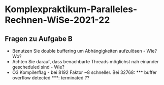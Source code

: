 # Komplexpraktikum-Paralleles-Rechnen-WiSe-2021-22
## Fragen zu Aufgabe B
- Benutzen Sie double buffering um Abhängigkeiten aufzulösen - Wie? Wo?
- Achten Sie darauf, dass benachbarte Threads möglichst nah einander gescheduled sind - Wie?
- O3 Kompilerflag - bei 8192 Faktor ~8 schneller. Bei 32768: *** buffer overflow detected ***: terminated ??
